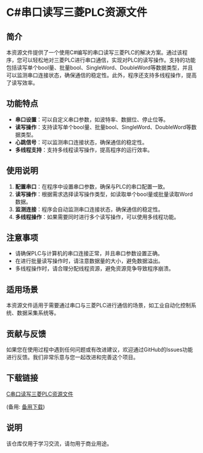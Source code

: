 # C#串口读写三菱PLC资源文件

## 简介
本资源文件提供了一个使用C#编写的串口读写三菱PLC的解决方案。通过该程序，您可以轻松地对三菱PLC进行串口通信，实现对PLC的读写操作。支持的功能包括读写单个bool量、批量bool、SingleWord、DoubleWord等数据类型，并且可以监测串口连接状态，确保通信的稳定性。此外，程序还支持多线程操作，提高了读写效率。

## 功能特点
- **串口设置**：可以自定义串口参数，如波特率、数据位、停止位等。
- **读写操作**：支持读写单个bool量、批量bool、SingleWord、DoubleWord等数据类型。
- **心跳信号**：可以监测串口连接状态，确保通信的稳定性。
- **多线程支持**：支持多线程读写操作，提高程序的运行效率。

## 使用说明
1. **配置串口**：在程序中设置串口参数，确保与PLC的串口配置一致。
2. **读写操作**：根据需求选择读写操作类型，如读取单个bool量或批量读取Word数据。
3. **监测连接**：程序会自动监测串口连接状态，确保通信的稳定性。
4. **多线程操作**：如果需要同时进行多个读写操作，可以使用多线程功能。

## 注意事项
- 请确保PLC与计算机的串口连接正常，并且串口参数设置正确。
- 在进行批量读写操作时，请注意数据量的大小，避免数据溢出。
- 多线程操作时，请合理分配线程资源，避免资源竞争导致程序崩溃。

## 适用场景
本资源文件适用于需要通过串口与三菱PLC进行通信的场景，如工业自动化控制系统、数据采集系统等。

## 贡献与反馈
如果您在使用过程中遇到任何问题或有改进建议，欢迎通过GitHub的Issues功能进行反馈。我们非常乐意与您一起改进和完善这个项目。

## 下载链接
[C串口读写三菱PLC资源文件](https://pan.quark.cn/s/7419edd26d34) 

(备用: [备用下载](https://pan.baidu.com/s/1voHMWMJZir26L5YvgXCkCQ?pwd=1234))

## 说明

该仓库仅用于学习交流，请勿用于商业用途。
